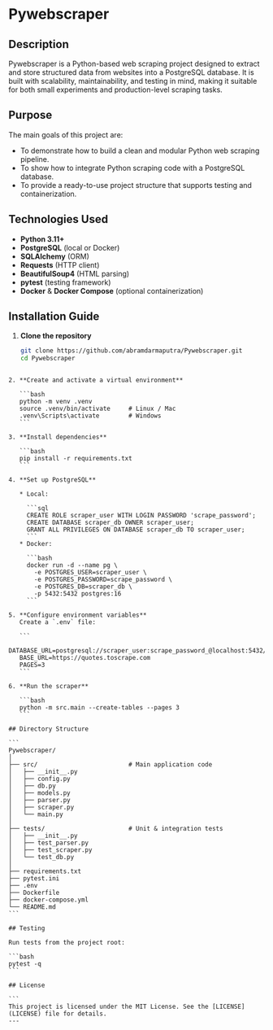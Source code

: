 # Pywebscraper

## Description
Pywebscraper is a Python-based web scraping project designed to extract and store structured data from websites into a PostgreSQL database. It is built with scalability, maintainability, and testing in mind, making it suitable for both small experiments and production-level scraping tasks.

## Purpose
The main goals of this project are:
- To demonstrate how to build a clean and modular Python web scraping pipeline.
- To show how to integrate Python scraping code with a PostgreSQL database.
- To provide a ready-to-use project structure that supports testing and containerization.

## Technologies Used
- **Python 3.11+**
- **PostgreSQL** (local or Docker)
- **SQLAlchemy** (ORM)
- **Requests** (HTTP client)
- **BeautifulSoup4** (HTML parsing)
- **pytest** (testing framework)
- **Docker** & **Docker Compose** (optional containerization)

## Installation Guide
1. **Clone the repository**
   ```bash
   git clone https://github.com/abramdarmaputra/Pywebscraper.git
   cd Pywebscraper
````

2. **Create and activate a virtual environment**

   ```bash
   python -m venv .venv
   source .venv/bin/activate     # Linux / Mac
   .venv\Scripts\activate        # Windows
   ```

3. **Install dependencies**

   ```bash
   pip install -r requirements.txt
   ```

4. **Set up PostgreSQL**

   * Local:

     ```sql
     CREATE ROLE scraper_user WITH LOGIN PASSWORD 'scrape_password';
     CREATE DATABASE scraper_db OWNER scraper_user;
     GRANT ALL PRIVILEGES ON DATABASE scraper_db TO scraper_user;
     ```
   * Docker:

     ```bash
     docker run -d --name pg \
       -e POSTGRES_USER=scraper_user \
       -e POSTGRES_PASSWORD=scrape_password \
       -e POSTGRES_DB=scraper_db \
       -p 5432:5432 postgres:16
     ```

5. **Configure environment variables**
   Create a `.env` file:

   ```
   DATABASE_URL=postgresql://scraper_user:scrape_password_@localhost:5432/scraper_db
   BASE_URL=https://quotes.toscrape.com
   PAGES=3
   ```

6. **Run the scraper**

   ```bash
   python -m src.main --create-tables --pages 3
   ```

## Directory Structure

```
Pywebscraper/
│
├── src/                         # Main application code
│   ├── __init__.py
│   ├── config.py
│   ├── db.py
│   ├── models.py
│   ├── parser.py
│   ├── scraper.py
│   └── main.py
│
├── tests/                       # Unit & integration tests
│   ├── __init__.py
│   ├── test_parser.py
│   ├── test_scraper.py
│   └── test_db.py
│
├── requirements.txt
├── pytest.ini
├── .env
├── Dockerfile
├── docker-compose.yml
└── README.md
```

## Testing

Run tests from the project root:

```bash
pytest -q
```

## License

```
This project is licensed under the MIT License. See the [LICENSE](LICENSE) file for details.
---

